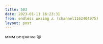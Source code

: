 ```yaml
---
title: 503
date: 2023-01-11 16:23:31
from: endless шизing ⍼ (channel1162404975)
layout: post
---
```


ммм ветрянка 😍
